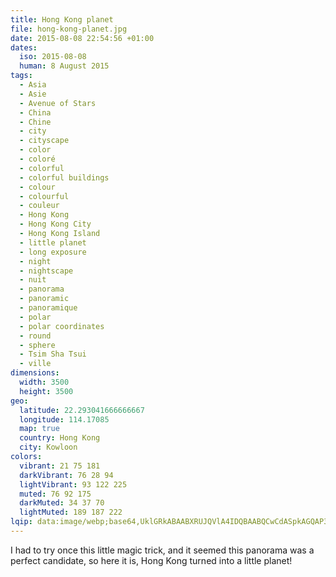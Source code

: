 ```yaml
---
title: Hong Kong planet
file: hong-kong-planet.jpg
date: 2015-08-08 22:54:56 +01:00
dates:
  iso: 2015-08-08
  human: 8 August 2015
tags:
  - Asia
  - Asie
  - Avenue of Stars
  - China
  - Chine
  - city
  - cityscape
  - color
  - coloré
  - colorful
  - colorful buildings
  - colour
  - colourful
  - couleur
  - Hong Kong
  - Hong Kong City
  - Hong Kong Island
  - little planet
  - long exposure
  - night
  - nightscape
  - nuit
  - panorama
  - panoramic
  - panoramique
  - polar
  - polar coordinates
  - round
  - sphere
  - Tsim Sha Tsui
  - ville
dimensions:
  width: 3500
  height: 3500
geo:
  latitude: 22.293041666666667
  longitude: 114.17085
  map: true
  country: Hong Kong
  city: Kowloon
colors:
  vibrant: 21 75 181
  darkVibrant: 76 28 94
  lightVibrant: 93 122 225
  muted: 76 92 175
  darkMuted: 34 37 70
  lightMuted: 189 187 222
lqip: data:image/webp;base64,UklGRkABAABXRUJQVlA4IDQBAABQCwCdASpkAGQAP3G20WI0rrWwoVgLarAuCWMG+Bysxi7J0qdczgBpDUMHZKQwAInPLh7OA/uk4cxctZYNBSaa2EUI04f/WuBo1TIfV/1HEueT2YEtoCM1gTIo3KEW9FDQArAA/u5ybvf4y0dy/YrouiUd8x83+GHUKW/i5Cbj5k5ie1yxsecUpkvUY4WUJmIm0q9uu3oC9AlukSnSWt6/t+jgjU5T10KzjMT0OtHJ3wbavtUTMhUD5x06zHpV0rczklfPI7Gt5+VrWnGf2tEyzIHLXn1SLIh+0FP4E5p37jX7Jqpjhta/foioXa85jbMHfcnMFYyIToFQZi/mfgHBQJSPgkqT/bpn1e/1NL6x4oinqMjTyWGLyZX/5aQliZEbssIkowxoVELP0vivzgBZ4wAAAA==
---
```


I had to try once this little magic trick, and it seemed this panorama was a perfect candidate, so here it is, Hong Kong turned into a little planet!
